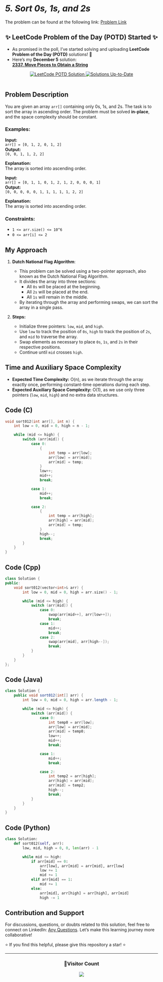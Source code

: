 # _5. Sort 0s, 1s, and 2s_

The problem can be found at the following link: [Problem Link](https://www.geeksforgeeks.org/problems/sort-an-array-of-0s-1s-and-2s4231/1)

<div align="center">
  <h2>✨ LeetCode Problem of the Day (POTD) Started ✨</h2>
</div>

- As promised in the poll, I’ve started solving and uploading **LeetCode Problem of the Day (POTD)** solutions! 🎯
- Here’s my **December 5** solution:  
  **[2337. Move Pieces to Obtain a String](https://github.com/Hunterdii/Leetcode-POTD/blob/main/December%202024%20Leetcode%20Solution/2337.Move%20Pieces%20to%20Obtain%20a%20String.md)**

<div align="center">
  <a href="https://github.com/Hunterdii/Leetcode-POTD/blob/main/December%202024%20Leetcode%20Solution/2337.Move%20Pieces%20to%20Obtain%20a%20String.md">
    <img src="https://img.shields.io/badge/LeetCode%20POTD-Solution%20Live-brightgreen?style=for-the-badge&logo=leetcode" alt="LeetCode POTD Solution" />
  </a>
  <a href="https://github.com/Hunterdii/Leetcode-POTD/blob/main/December%202024%20Leetcode%20Solution/2337.Move%20Pieces%20to%20Obtain%20a%20String.md">
    <img src="https://img.shields.io/badge/Solutions-Up%20to%20Date-blue?style=for-the-badge" alt="Solutions Up-to-Date" />
  </a>
</div>

<br/>

## Problem Description

You are given an array `arr[]` containing only 0s, 1s, and 2s. The task is to sort the array in ascending order. The problem must be solved **in-place**, and the space complexity should be constant.

### Examples:

**Input:**  
`arr[] = [0, 1, 2, 0, 1, 2]`  
**Output:**  
`[0, 0, 1, 1, 2, 2]`

**Explanation:**  
The array is sorted into ascending order.

**Input:**  
`arr[] = [0, 1, 1, 0, 1, 2, 1, 2, 0, 0, 0, 1]`  
**Output:**  
`[0, 0, 0, 0, 0, 1, 1, 1, 1, 1, 2, 2]`

**Explanation:**  
The array is sorted into ascending order.

### Constraints:

- `1 <= arr.size() <= 10^6`
- `0 <= arr[i] <= 2`

## My Approach

1. **Dutch National Flag Algorithm**:

   - This problem can be solved using a two-pointer approach, also known as the Dutch National Flag Algorithm.
   - It divides the array into three sections:
     - All `0s` will be placed at the beginning.
     - All `2s` will be placed at the end.
     - All `1s` will remain in the middle.
   - By iterating through the array and performing swaps, we can sort the array in a single pass.

2. **Steps:**
   - Initialize three pointers: `low`, `mid`, and `high`.
   - Use `low` to track the position of `0s`, `high` to track the position of `2s`, and `mid` to traverse the array.
   - Swap elements as necessary to place `0s`, `1s`, and `2s` in their respective positions.
   - Continue until `mid` crosses `high`.

## Time and Auxiliary Space Complexity

- **Expected Time Complexity:** O(n), as we iterate through the array exactly once, performing constant-time operations during each step.
- **Expected Auxiliary Space Complexity:** O(1), as we use only three pointers (`low`, `mid`, `high`) and no extra data structures.

## Code (C)

```c
void sort012(int arr[], int n) {
    int low = 0, mid = 0, high = n - 1;

    while (mid <= high) {
        switch (arr[mid]) {
            case 0:
                {
                    int temp = arr[low];
                    arr[low] = arr[mid];
                    arr[mid] = temp;
                }
                low++;
                mid++;
                break;

            case 1:
                mid++;
                break;

            case 2:
                {
                    int temp = arr[high];
                    arr[high] = arr[mid];
                    arr[mid] = temp;
                }
                high--;
                break;
        }
    }
}
```

## Code (Cpp)

```cpp
class Solution {
public:
    void sort012(vector<int>& arr) {
        int low = 0, mid = 0, high = arr.size() - 1;

        while (mid <= high) {
            switch (arr[mid]) {
                case 0:
                    swap(arr[mid++], arr[low++]);
                    break;
                case 1:
                    mid++;
                    break;
                case 2:
                    swap(arr[mid], arr[high--]);
                    break;
            }
        }
    }
};
```

## Code (Java)

```java
class Solution {
    public void sort012(int[] arr) {
        int low = 0, mid = 0, high = arr.length - 1;

        while (mid <= high) {
            switch (arr[mid]) {
                case 0:
                    int temp0 = arr[low];
                    arr[low] = arr[mid];
                    arr[mid] = temp0;
                    low++;
                    mid++;
                    break;

                case 1:
                    mid++;
                    break;

                case 2:
                    int temp2 = arr[high];
                    arr[high] = arr[mid];
                    arr[mid] = temp2;
                    high--;
                    break;
            }
        }
    }
}
```

## Code (Python)

```python
class Solution:
    def sort012(self, arr):
        low, mid, high = 0, 0, len(arr) - 1

        while mid <= high:
            if arr[mid] == 0:
                arr[low], arr[mid] = arr[mid], arr[low]
                low += 1
                mid += 1
            elif arr[mid] == 1:
                mid += 1
            else:
                arr[mid], arr[high] = arr[high], arr[mid]
                high -= 1
```

## Contribution and Support

For discussions, questions, or doubts related to this solution, feel free to connect on LinkedIn: [Any Questions](https://www.linkedin.com/in/starshadow0707/). Let’s make this learning journey more collaborative!

⭐ If you find this helpful, please give this repository a star! ⭐

---

<div align="center">
  <h3><b>📍Visitor Count</b></h3>
</div>

<p align="center">
  <img src="https://visitor-badge.laobi.icu/badge?page_id=Hunterdii.GeeksforGeeks-POTD" />
</p>
